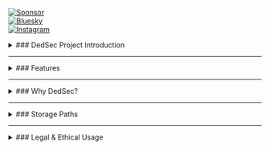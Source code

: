 [![Sponsor](https://img.shields.io/badge/sponsor-GitHub-green)](https://github.com/sponsors/dedsec1121fk)  
[![Bluesky](https://img.shields.io/badge/Bluesky-@dedsec1121fk-green)](https://bsky.app/profile/dedsec1121fk.bsky.social)  
[![Instagram](https://img.shields.io/badge/Instagram-@loukas_floros-green)](https://www.instagram.com/loukas_floros/profilecard/?igsh=MnR2eTdxaTN5ZHZi)  

<details>
  <summary>### DedSec Project Introduction</summary>
  The **DedSec Project** is a versatile collection of tools aimed at advancing cybersecurity, secure communication, and automation. It offers a range of features for anonymous data collection, real-time monitoring, and personal environment customization, all designed to be used ethically and responsibly. Whether you're looking to test phishing defenses, build private servers, or communicate anonymously, DedSec has tools tailored for your needs.  

  **Disclaimer:** The tools in this repository are strictly for educational and ethical use. Misuse or unauthorized deployment may lead to legal consequences.
</details>

---

<details>
  <summary>### Features</summary>

  #### 1. Secure Communication  
  - **DedSec's Chat**: Enables anonymous chatting for 8 users. No chats are saved, ensuring complete privacy; files can be shared.  
  - **Fox Chat**: Enables anonymous chatting for unlimited users. No chats are saved, ensuring complete privacy; files can be shared.  

  #### 2. Camera Tools  
  - **Camera Phish**: Share a link to capture continuous images from the front or back camera (user's choice). Images are saved automatically in `Internal Storage/Download/Camera-Phish`.  

  #### 3. Audio Recording  
  - **Sound Recording**: Share a link to record high-quality audio. Recordings are saved in `Internal Storage/Download/Recordings`.  

  #### 4. Geolocation Tools  
  - **Live Location Tracker**: Retrieve real-time GPS coordinates and street details via shared links.  

  #### 5. Database Management  
  - **DedSec Database**: Build and manage personal databases or servers. Includes efficient search, retrieval, and export features for organized data management.  

  #### 6. Phishing Simulations  
  - **Donation Phishing**: Create phishing templates for controlled simulations, improving awareness and security measures.  

  #### 7. OSINT Tools  
  - **OSINTDS**: Automates the collection of open-source data from public sources, customizable for targeted intelligence.  

  #### 8. Authentication Framework  
  - **T-Login**: Secure multi-user authentication with encryption, session tracking, and audit logging.  

  #### 9. Customization  
  - **Customization Tool**: Modify terminal settings like color schemes, fonts, and layouts. Save and load profiles to automate repetitive tasks.  
</details>

---

<details>
  <summary>### Why DedSec?</summary>
  With DedSec, users can:  
  - **Ethically Collect Data**: Use secure links to gather images, recordings, or location details for testing and analysis.  
  - **Communicate Anonymously**: Chat without leaving a trace.  
  - **Simulate Attacks**: Conduct phishing tests to identify and improve system weaknesses.  
  - **Customize Workflows**: Personalize environments for efficiency.  
  - **Gather Intelligence**: Automate OSINT tasks for research and analysis.  
</details>

---

<details>
  <summary>### Storage Paths</summary>
  - **Images**: `Internal Storage/Download/Camera-Phish`  
  - **Audio**: `Internal Storage/Download/Recordings`  
</details>

---

<details>
  <summary>### Legal & Ethical Usage</summary>
  1. Obtain explicit permission from system owners before deployment.  
  2. Follow all applicable local, national, and international laws.  
  3. DedSec is designed for ethical use only—misuse is strictly prohibited.  

  **DedSec empowers innovation, education, and cybersecurity research. Use it to make a positive impact!**
</details>

